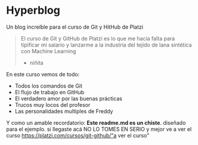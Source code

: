 # Hyperblog
Un blog increíble para el curso de Git y HitHub de Platzi
>El curso de Git y GitHub de Platzi es lo que me hacía falta para tipificar mi salario y lanzarme a la industria del tejido de lana sintética con Machine Learning 
> - niñita

En este curso vemos de todo:
* Todos los comandos de Git
* El flujo de trabajo en GitHub
* El verdadero amor por las buenas prácticas
* Trucos muy locos del profesor
* Las personalidades multiples de Freddy

Y como un amable recordatorio: **Este readme.md es un chiste**. diseñado para el ejemplo. si llegaste acá NO LO TOMES EN SERIO y mejor ve a ver el curso https://platzi.com/cursos/git-github/"a ver el curso"